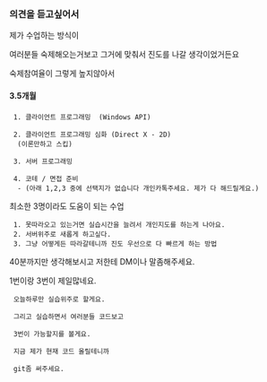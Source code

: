 ﻿### 의견을 듣고싶어서

제가 수업하는 방식이

여러분들 숙제해오는거보고 그거에 맞춰서 진도를 나갈 생각이었거든요

숙제참여율이 그렇게 높지않아서


#### 3.5개월

```
 1. 클라이언트 프로그래밍  (Windows API)
   
 2. 클라이언트 프로그래밍 심화 (Direct X - 2D)
  (이론만하고 스킵)

 3. 서버 프로그래밍

 4. 코테 / 면접 준비 
  - (아래 1,2,3 중에 선택지가 없습니다 개인카톡주세요. 제가 다 해드릴게요.)
```

최소한 3명이라도 도움이 되는 수업
```
 1. 못따라오고 있는거면 실습시간을 늘려서 개인지도를 하는게 나아요.
 2. 서버위주로 새롭게 하고싶다.
 3. 그냥 어떻게든 따라갈테니까 진도 우선으로 다 빠르게 하는 방법
```

40분까지만 생각해보시고 저한테 DM이나 말좀해주세요.

1번이랑 3번이 제일많네요.

```
 오늘하루만 실습위주로 할게요.
 
 그리고 실습하면서 여러분들 코드보고

 3번이 가능할지를 볼게요.

 지금 제가 현재 코드 올릴테니까

 git좀 써주세요.
```